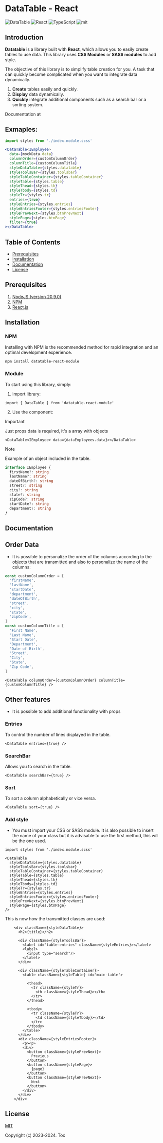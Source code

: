 # DataTable - React

![DataTable](https://img.shields.io/badge/datatable-%2314248A.svg?style=for-the-badge&&logoColor=%23FFFFFF)
![React](https://img.shields.io/badge/react-%2320232a.svg?style=for-the-badge&logo=react&logoColor=%2361DAFB)
![TypeScript](https://img.shields.io/badge/typescript-%23007ACC.svg?style=for-the-badge&logo=typescript&logoColor=white)
![mit](https://img.shields.io/badge/license-mit-%2360935D.svg?style=for-the-badge&&logoColor=%23FFFFFF)

## Introduction

**Datatable** is a library built with **React**, which allows you to easily create tables to use data.
This library uses **CSS Modules** or **SASS modules** to add style.

The objective of this library is to simplify table creation for you. A task that can quickly become complicated when you want to integrate data dynamically.

1. **Create** tables easily and quickly.
1. **Display** data dynamically.
1. **Quickly** integrate additional components such as a search bar or a sorting system.

Documentation at

## Exmaples:

```jsx
import styles from './index.module.scss'

<DataTable<IEmployee>
  data={mockData.data}
  columnOrder={customColumnOrder}
  columnTitle={customColumnTitle}
  styleDataTable={styles.datatable}
  styleToolsBar={styles.toolsbar}
  styleTableContainer={styles.tableContainer}
  styleTable={styles.table}
  styleThead={styles.th}
  styleTbody={styles.td}
  styleTr={styles.tr}
  entries={true}
  styleEntries={styles.entries}
  styleEntriesFooter={styles.entriesFooter}
  stylePrevNext={styles.btnPrevNext}
  stylePage={styles.btnPage}
  filter={true}
></DataTable>
```

## Table of Contents

- [Prerequisites](#prerequisites)
- [Installation](#installation)
- [Documentation](#documentation)
- [License](#license)

## Prerequisites

1. [NodeJS (version 20.9.0)](https://nodejs.org/en/)
1. [NPM](https://www.npmjs.com/)
1. [React.js](https://react.dev/)

## Installation

### NPM

Installing with NPM is the recommended method for rapid integration and an optimal development experience.

```bash
npm install datatable-react-module
```

### Module

To start using this library, simply:

1. Import library:

```tsx
import { DataTable } from 'datatable-react-module'
```

2. Use the component:

> [!IMPORTANT]  
> Just props data is required, it's a array with objects

```tsx
<DataTable<IEmployee> data={dataEmployees.data}></DataTable>
```

> [!NOTE]  
> Example of an object included in the table.

```ts
interface IEmployee {
  firstName?: string
  lastName?: string
  dateOfBirth?: string
  street?: string
  city?: string
  state?: string
  zipCode?: string
  startDate?: string
  department?: string
}
```

## Documentation

## Order Data

- It is possible to personalize the order of the columns according to the objects that are transmitted and also to personalize the name of the columns:

```ts
const customColumnOrder = [
  'firstName',
  'lastName',
  'startDate',
  'department',
  'dateOfBirth',
  'street',
  'city',
  'state',
  'zipCode',
]
const customColumnTitle = [
  'First Name',
  'Last Name',
  'Start Date',
  'Department',
  'Date of Birth',
  'Street',
  'City',
  'State',
  'Zip Code',
]
```

```tsx
<DataTable columnOrder={customColumnOrder} columnTitle={customColumnTitle} />
```

## Other features

- It is possible to add additional functionality with props

### Entries

To control the number of lines displayed in the table.

```tsx
<DataTable entries={true} />
```

### SearchBar

Allows you to search in the table.

```tsx
<DataTable searchBar={true} />
```

### Sort

To sort a column alphabetically or vice versa.

```tsx
<DataTable sort={true} />
```

### Add style

- You must import your CSS or SASS module.
  It is also possible to insert the name of your class but it is advisable to use the first method, this will be the one used.

```tsx
import styles from './index.module.scss'
```

```tsx
<DataTable
  styleDataTable={styles.datatable}
  styleToolsBar={styles.toolsbar}
  styleTableContainer={styles.tableContainer}
  styleTable={styles.table}
  styleThead={styles.th}
  styleTbody={styles.td}
  styleTr={styles.tr}
  styleEntries={styles.entries}
  styleEntriesFooter={styles.entriesFooter}
  stylePrevNext={styles.btnPrevNext}
  stylePage={styles.btnPage}
/>
```

This is now how the transmitted classes are used:

```tsx
    <div className={styleDataTable}>
      <h2>{title}</h2>

      <div className={styleToolsBar}>
        <label id="table-entries" className={styleEntries}></label>
        <label>
          <input type="search"/>
        </label>
      </div>

      <div className={styleTableContainer}>
        <table className={styleTable} id="main-table">

          <thead>
            <tr className={styleTr}>
              <th className={styleThead}></th>
            </tr>
          </thead>

          <tbody>
            <tr className={styleTr}>
              <td className={styleTbody}></td>
            </tr>
          </tbody>
        </table>
      </div>
      <div className={styleEntriesFooter}>
        <p><p>
        <div>
          <button className={stylePrevNext}>
            Previous
          </button>
          <button className={stylePage}>
            {page}
          </button>
          <button className={stylePrevNext}>
            Next
          </button>
        </div>
      </div>
    </div>
```

## License

[MIT](http://opensource.org/licenses/MIT)

Copyright (c) 2023-2024. Tox
